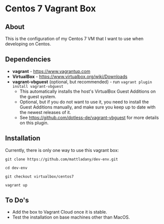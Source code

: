 # Centos 7 Vagrant Box

## About
This is the configuration of my Centos 7 VM that I want to use when developing on Centos.

## Dependencies
* __vagrant__ - https://www.vagrantup.com
* __VirtualBox__ - https://www.virtualbox.org/wiki/Downloads
* __vagrant-vbguest__ (optional, but recommended) - run ```vagrant plugin install vagrant-vbguest```
    * This automatically installs the host's VirtualBox Guest Additions on the guest system.
    * Optional, but if you do not want to use it, you need to install the Guest Additions manually, and make sure you keep up to date with the newest releases of it.
    * See https://github.com/dotless-de/vagrant-vbguest for more details on this plugin.

## Installation
Currently, there is only one way to use this vagrant box:

```git clone https://github.com/mattladany/dev-env.git```

```cd dev-env```

```git checkout virtualbox/centos7```

```vagrant up```

## To Do's
* Add the box to Vagrant Cloud once it is stable.
* Test the installation on base machines other than MacOS.
